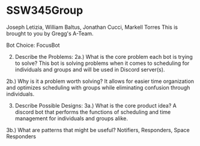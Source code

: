 # SSW345Group
Joseph Letizia, William Baltus, Jonathan Cucci, Markell Torres
This is brought to you by Gregg's A-Team.

Bot Choice: FocusBot

2) Describe the Problems:
  2a.) What is the core problem each bot is trying to solve?
  This bot is solving problems when it comes to scheduling for individuals and groups and will be used in Discord server(s).

  2b.) Why is it a problem worth solving?
  It allows for easier time organization and optimizes scheduling with groups while eliminating confusion through individuals.

3) Describe Possible Designs:
  3a.) What is the core product idea?
  A discord bot that performs the functions of scheduling and time management for individuals and groups alike.

  3b.) What are patterns that might be useful?
  Notifiers, Responders, Space Responders
